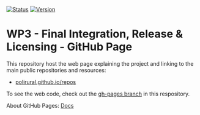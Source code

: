 [![Status](https://img.shields.io/badge/Status-Work%20in%20progress-orange?style=plastic)](https://github.com/polirural) [![Version](https://img.shields.io/badge/Version-protoype-yellowgreen)](https://polirural.github.io/repos/)

# WP3 - Final Integration, Release & Licensing - GitHub Page

This repository host the web page explaining the project and linking to the main public repositories and resources:

- [polirural.github.io/repos](https://polirural.github.io/repos/)

To see the web code, check out the [gh-pages branch](https://github.com/polirural/repos/tree/gh-pages) in this respository.

About GitHub Pages: [Docs](https://docs.github.com/en/pages)
